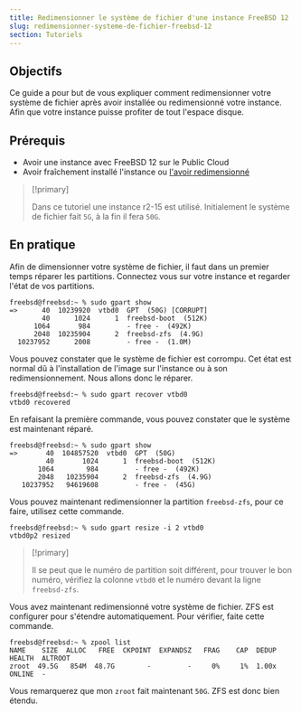 ```yaml
---
title: Redimensionner le système de fichier d'une instance FreeBSD 12
slug: redimensionner-systeme-de-fichier-freebsd-12
section: Tutoriels
---
```


## Objectifs

Ce guide a pour but de vous expliquer comment redimensionner votre système de fichier après avoir installée ou redimensionné votre instance. Afin que votre instance puisse profiter de tout l'espace disque.

## Prérequis

 * Avoir une instance avec FreeBSD 12 sur le Public Cloud
 * Avoir fraîchement installé l'instance ou [l'avoir redimensionné](https://docs.ovh.com/fr/public-cloud/redimensionner-une-instance/)

> [!primary]
>
> Dans ce tutoriel une instance r2-15 est utilisé. Initialement le système de fichier fait `5G`, à la fin il fera `50G`.
>

## En pratique

Afin de dimensionner votre système de fichier, il faut dans un premier temps réparer les partitions.
Connectez vous sur votre instance et regarder l'état de vos partitions.

```
freebsd@freebsd:~ % sudo gpart show
=>      40  10239920  vtbd0  GPT  (50G) [CORRUPT]
        40      1024      1  freebsd-boot  (512K)
      1064       984         - free -  (492K)
      2048  10235904      2  freebsd-zfs  (4.9G)
  10237952      2008         - free -  (1.0M)
```

Vous pouvez constater que le système de fichier est corrompu. Cet état est normal dû à l'installation de l'image sur l'instance ou à son redimensionnement. Nous allons donc le réparer.

```
freebsd@freebsd:~ % sudo gpart recover vtbd0
vtbd0 recovered
```

En refaisant la première commande, vous pouvez constater que le système est maintenant réparé.

```
freebsd@freebsd:~ % sudo gpart show
=>       40  104857520  vtbd0  GPT  (50G)
         40       1024      1  freebsd-boot  (512K)
       1064        984         - free -  (492K)
       2048   10235904      2  freebsd-zfs  (4.9G)
   10237952   94619608         - free -  (45G)
```

Vous pouvez maintenant redimensionner la partition `freebsd-zfs`, pour ce faire, utilisez cette commande.

```
freebsd@freebsd:~ % sudo gpart resize -i 2 vtbd0
vtbd0p2 resized
```

> [!primary]
>
> Il se peut que le numéro de partition soit différent, pour trouver le bon numéro, vérifiez la colonne `vtbd0` et le numéro devant la ligne `freebsd-zfs`.
>

Vous avez maintenant redimensionné votre système de fichier. ZFS est configurer pour s'étendre automatiquement. Pour vérifier, faite cette commande.

```
freebsd@freebsd:~ % zpool list
NAME    SIZE  ALLOC   FREE  CKPOINT  EXPANDSZ   FRAG    CAP  DEDUP  HEALTH  ALTROOT
zroot  49.5G   854M  48.7G        -         -     0%     1%  1.00x  ONLINE  -
```

Vous remarquerez que mon `zroot` fait maintenant `50G`. ZFS est donc bien étendu.
